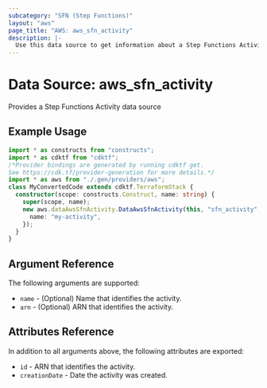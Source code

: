 ```yaml
---
subcategory: "SFN (Step Functions)"
layout: "aws"
page_title: "AWS: aws_sfn_activity"
description: |-
  Use this data source to get information about a Step Functions Activity.
---
```


# Data Source: aws_sfn_activity

Provides a Step Functions Activity data source

## Example Usage

```typescript
import * as constructs from "constructs";
import * as cdktf from "cdktf";
/*Provider bindings are generated by running cdktf get.
See https://cdk.tf/provider-generation for more details.*/
import * as aws from "./.gen/providers/aws";
class MyConvertedCode extends cdktf.TerraformStack {
  constructor(scope: constructs.Construct, name: string) {
    super(scope, name);
    new aws.dataAwsSfnActivity.DataAwsSfnActivity(this, "sfn_activity", {
      name: "my-activity",
    });
  }
}

```

## Argument Reference

The following arguments are supported:

* `name` - (Optional) Name that identifies the activity.
* `arn` - (Optional) ARN that identifies the activity.

## Attributes Reference

In addition to all arguments above, the following attributes are exported:

* `id` - ARN that identifies the activity.
* `creationDate` - Date the activity was created.

<!-- cache-key: cdktf-0.17.0-pre.15 input-e759163a0f912ee2a9a24c4cc8ae452ff3eef9d505254e09dc6d593967d46b8d -->